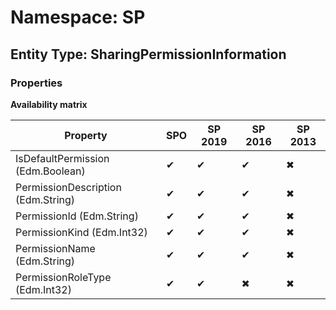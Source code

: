 # Namespace: SP

## Entity Type: SharingPermissionInformation

### Properties

**Availability matrix**

Property | SPO | SP 2019 | SP 2016 | SP 2013
----------|-----|---------|---------|--------
IsDefaultPermission (Edm.Boolean) | ✔ | ✔ | ✔ | ✖
PermissionDescription (Edm.String) | ✔ | ✔ | ✔ | ✖
PermissionId (Edm.String) | ✔ | ✔ | ✔ | ✖
PermissionKind (Edm.Int32) | ✔ | ✔ | ✔ | ✖
PermissionName (Edm.String) | ✔ | ✔ | ✔ | ✖
PermissionRoleType (Edm.Int32) | ✔ | ✔ | ✖ | ✖

